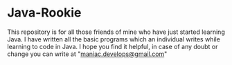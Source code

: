 # Java-Rookie
This repository is for all those friends of mine who have just started learning Java.
I have written all the basic programs which an individual writes while learning to code in Java.
I hope you find it helpful, in case of any doubt or change you can write at "maniac.develops@gmail.com"
